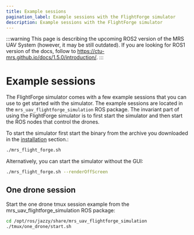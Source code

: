 ```yaml
---
title: Example sessions
pagination_label: Example sessions with the FlightForge simulator
description: Example sessions with the FlightForge simulator
---
```


:::warning
This page is describing the upcoming ROS2 version of the MRS UAV System (however, it may be still outdated). If you are looking for ROS1 version of the docs, follow to https://ctu-mrs.github.io/docs/1.5.0/introduction/.
:::

# Example sessions

The FlightForge simulator comes with a few example sessions that you can use to get started with the simulator. 
The example sessions are located in the `mrs_uav_flightforge_simulation` ROS package.
The invariant part of using the FlightForge simulator is to first start the simulator and then start the ROS nodes that control the drones.

To start the simulator first start the binary from the archive you downloaded in the [installation](/simulations/FlightForge/installation) section.:

```bash
./mrs_flight_forge.sh 
```

Alternatively, you can start the simulator without the GUI:

```bash
./mrs_flight_forge.sh --renderOffScreen
```

## One drone session

Start the one drone tmux session example from the mrs_uav_flightforge_simulation ROS package:
 
```bash
cd /opt/ros/jazzy/share/mrs_uav_flightforge_simulation
./tmux/one_drone/start.sh
```
